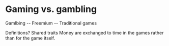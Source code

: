 # Gaming vs. gambling

Gamlbing -- Freemium -- Traditional games

Definitions?
Shared traits
Money are exchanged to time in the games rather than for the game itself. 